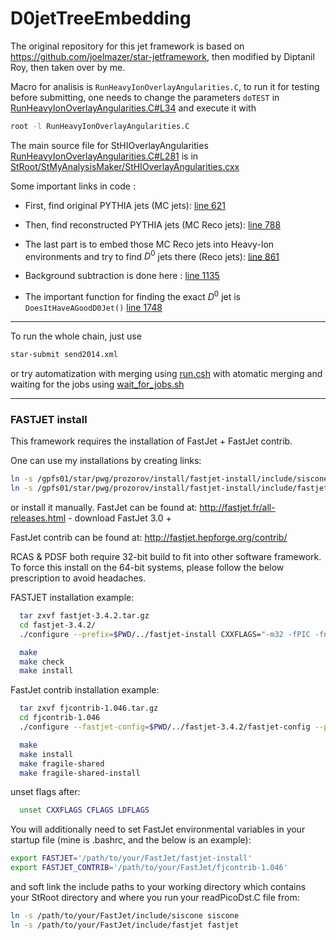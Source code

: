 # D0jetTreeEmbedding

The original repository for this jet framework is based on https://github.com/joelmazer/star-jetframework, then modified by Diptanil Roy, then taken over by me.

Macro for analisis is `RunHeavyIonOverlayAngularities.C`, to run it for testing before submitting, one needs to change the parameters `doTEST` in [RunHeavyIonOverlayAngularities.C#L34](./RunHeavyIonOverlayAngularities.C#L34) and execute it with

```bash
root -l RunHeavyIonOverlayAngularities.C
```

The main source file for StHIOverlayAngularities [RunHeavyIonOverlayAngularities.C#L281](RunHeavyIonOverlayAngularities.C#L281) is in [StRoot/StMyAnalysisMaker/StHIOverlayAngularities.cxx](./StRoot/StMyAnalysisMaker/StHIOverlayAngularities.cxx)

Some important links in code :

* First, find original PYTHIA jets (MC jets): [line 621](./StRoot/StMyAnalysisMaker/StHIOverlayAngularities.cxx#L621)

* Then, find reconstructed PYTHIA jets (MC Reco jets): [line 788](./StRoot/StMyAnalysisMaker/StHIOverlayAngularities.cxx#L621)

* The last part is to embed those MC Reco jets into Heavy-Ion environments and try to find $D^0$ jets there (Reco jets): [line 861](./StRoot/StMyAnalysisMaker/StHIOverlayAngularities.cxx#L861)

* Background subtraction is done here : [line 1135](./StRoot/StMyAnalysisMaker/StHIOverlayAngularities.cxx#L1135)

* The important function for finding the exact $D^0$ jet is `DoesItHaveAGoodD0Jet()` [line 1748](./StRoot/StMyAnalysisMaker/StHIOverlayAngularities.cxx#L1748)

---
To run the whole chain, just use

```bash
star-submit send2014.xml
```

or try automatization with merging using [run.csh](./run.csh) with atomatic merging and waiting for the jobs using [wait_for_jobs.sh](./wait_for_jobs.sh)

---

### FASTJET install 

This framework requires the installation of FastJet + FastJet contrib.

One can use my installations by creating links:

```bash
ln -s /gpfs01/star/pwg/prozorov/install/fastjet-install/include/siscone/ siscone
ln -s /gpfs01/star/pwg/prozorov/install/fastjet-install/include/fastjet/ fastjet
```
or install it manually. FastJet can be found at: http://fastjet.fr/all-releases.html -  download FastJet 3.0 +

FastJet contrib can be found at: http://fastjet.hepforge.org/contrib/

RCAS & PDSF both require 32-bit build to fit into other software framework.  To force this install on the 64-bit systems, please follow the below prescription to avoid headaches.

FASTJET installation example:

``` bash
  tar zxvf fastjet-3.4.2.tar.gz
  cd fastjet-3.4.2/
  ./configure --prefix=$PWD/../fastjet-install CXXFLAGS="-m32 -fPIC -fno-inline" CFLAGS="-m32 -fPIC -fno-inline" LDFLAGS="-m32"

  make
  make check
  make install
```

FastJet contrib installation example:
``` bash
  tar zxvf fjcontrib-1.046.tar.gz
  cd fjcontrib-1.046
  ./configure --fastjet-config=$PWD/../fastjet-3.4.2/fastjet-config --prefix=$PWD/../fastjet-install CXXFLAGS="-m32 -fPIC -fno-inline" CFLAGS="-m32 -fPIC -fno-inline" LDFLAGS="-m32"

  make
  make install
  make fragile-shared
  make fragile-shared-install
```

unset flags after:
``` bash
  unset CXXFLAGS CFLAGS LDFLAGS
```

You will additionally need to set FastJet environmental variables in your startup file (mine is .bashrc, and the below is an example):

``` bash
export FASTJET='/path/to/your/FastJet/fastjet-install'
export FASTJET_CONTRIB='/path/to/your/FastJet/fjcontrib-1.046'
```

and soft link the include paths to your working directory which contains your StRoot directory and where you run your readPicoDst.C file from:

``` bash
ln -s /path/to/your/FastJet/include/siscone siscone
ln -s /path/to/your/FastJet/include/fastjet fastjet
```